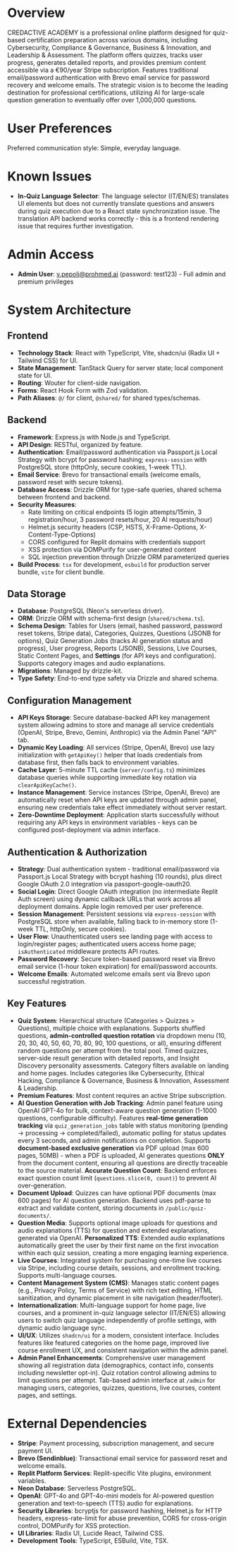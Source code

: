 # Overview

CREDACTIVE ACADEMY is a professional online platform designed for quiz-based certification preparation across various domains, including Cybersecurity, Compliance & Governance, Business & Innovation, and Leadership & Assessment. The platform offers quizzes, tracks user progress, generates detailed reports, and provides premium content accessible via a €90/year Stripe subscription. Features traditional email/password authentication with Brevo email service for password recovery and welcome emails. The strategic vision is to become the leading destination for professional certifications, utilizing AI for large-scale question generation to eventually offer over 1,000,000 questions.

# User Preferences

Preferred communication style: Simple, everyday language.

# Known Issues

-   **In-Quiz Language Selector**: The language selector (IT/EN/ES) translates UI elements but does not currently translate questions and answers during quiz execution due to a React state synchronization issue. The translation API backend works correctly - this is a frontend rendering issue that requires further investigation.

# Admin Access

-   **Admin User**: v.pepoli@prohmed.ai (password: test123) - Full admin and premium privileges

# System Architecture

## Frontend

-   **Technology Stack**: React with TypeScript, Vite, shadcn/ui (Radix UI + Tailwind CSS) for UI.
-   **State Management**: TanStack Query for server state; local component state for UI.
-   **Routing**: Wouter for client-side navigation.
-   **Forms**: React Hook Form with Zod validation.
-   **Path Aliases**: `@/` for client, `@shared/` for shared types/schemas.

## Backend

-   **Framework**: Express.js with Node.js and TypeScript.
-   **API Design**: RESTful, organized by feature.
-   **Authentication**: Email/password authentication via Passport.js Local Strategy with bcrypt for password hashing; `express-session` with PostgreSQL store (httpOnly, secure cookies, 1-week TTL).
-   **Email Service**: Brevo for transactional emails (welcome emails, password reset with secure tokens).
-   **Database Access**: Drizzle ORM for type-safe queries, shared schema between frontend and backend.
-   **Security Measures**: 
    -   Rate limiting on critical endpoints (5 login attempts/15min, 3 registration/hour, 3 password resets/hour, 20 AI requests/hour)
    -   Helmet.js security headers (CSP, HSTS, X-Frame-Options, X-Content-Type-Options)
    -   CORS configured for Replit domains with credentials support
    -   XSS protection via DOMPurify for user-generated content
    -   SQL injection prevention through Drizzle ORM parameterized queries
-   **Build Process**: `tsx` for development, `esbuild` for production server bundle, `vite` for client bundle.

## Data Storage

-   **Database**: PostgreSQL (Neon's serverless driver).
-   **ORM**: Drizzle ORM with schema-first design (`shared/schema.ts`).
-   **Schema Design**: Tables for Users (email, hashed password, password reset tokens, Stripe data), Categories, Quizzes, Questions (JSONB for options), Quiz Generation Jobs (tracks AI generation status and progress), User progress, Reports (JSONB), Sessions, Live Courses, Static Content Pages, and **Settings** (for API keys and configuration). Supports category images and audio explanations.
-   **Migrations**: Managed by drizzle-kit.
-   **Type Safety**: End-to-end type safety via Drizzle and shared schema.

## Configuration Management

-   **API Keys Storage**: Secure database-backed API key management system allowing admins to store and manage all service credentials (OpenAI, Stripe, Brevo, Gemini, Anthropic) via the Admin Panel "API" tab.
-   **Dynamic Key Loading**: All services (Stripe, OpenAI, Brevo) use lazy initialization with `getApiKey()` helper that loads credentials from database first, then falls back to environment variables.
-   **Cache Layer**: 5-minute TTL cache (`server/config.ts`) minimizes database queries while supporting immediate key rotation via `clearApiKeyCache()`.
-   **Instance Management**: Service instances (Stripe, OpenAI, Brevo) are automatically reset when API keys are updated through admin panel, ensuring new credentials take effect immediately without server restart.
-   **Zero-Downtime Deployment**: Application starts successfully without requiring any API keys in environment variables - keys can be configured post-deployment via admin interface.

## Authentication & Authorization

-   **Strategy**: Dual authentication system - traditional email/password via Passport.js Local Strategy with bcrypt hashing (10 rounds), plus direct Google OAuth 2.0 integration via passport-google-oauth20.
-   **Social Login**: Direct Google OAuth integration (no intermediate Replit Auth screen) using dynamic callback URLs that work across all deployment domains. Apple login removed per user preference.
-   **Session Management**: Persistent sessions via `express-session` with PostgreSQL store when available, falling back to in-memory store (1-week TTL, httpOnly, secure cookies).
-   **User Flow**: Unauthenticated users see landing page with access to login/register pages; authenticated users access home page; `isAuthenticated` middleware protects API routes.
-   **Password Recovery**: Secure token-based password reset via Brevo email service (1-hour token expiration) for email/password accounts.
-   **Welcome Emails**: Automated welcome emails sent via Brevo upon successful registration.

## Key Features

-   **Quiz System**: Hierarchical structure (Categories > Quizzes > Questions), multiple choice with explanations. Supports shuffled questions, **admin-controlled question rotation** via dropdown menu (10, 20, 30, 40, 50, 60, 70, 80, 90, 100 questions, or all), ensuring different random questions per attempt from the total pool. Timed quizzes, server-side result generation with detailed reports, and Insight Discovery personality assessments. Category filters available on landing and home pages. Includes categories like Cybersecurity, Ethical Hacking, Compliance & Governance, Business & Innovation, Assessment & Leadership.
-   **Premium Features**: Most content requires an active Stripe subscription.
-   **AI Question Generation with Job Tracking**: Admin panel feature using OpenAI GPT-4o for bulk, context-aware question generation (1-1000 questions, configurable difficulty). Features **real-time generation tracking** via `quiz_generation_jobs` table with status monitoring (pending → processing → completed/failed), automatic polling for status updates every 3 seconds, and admin notifications on completion. Supports **document-based exclusive generation** via PDF upload (max 600 pages, 50MB) - when a PDF is uploaded, AI generates questions **ONLY** from the document content, ensuring all questions are directly traceable to the source material. **Accurate Question Count**: Backend enforces exact question count limit (`questions.slice(0, count)`) to prevent AI over-generation.
-   **Document Upload**: Quizzes can have optional PDF documents (max 600 pages) for AI question generation. Backend uses pdf-parse to extract and validate content, storing documents in `/public/quiz-documents/`.
-   **Question Media**: Supports optional image uploads for questions and audio explanations (TTS) for question and extended explanations, generated via OpenAI. **Personalized TTS**: Extended audio explanations automatically greet the user by their first name on the first invocation within each quiz session, creating a more engaging learning experience.
-   **Live Courses**: Integrated system for purchasing one-time live courses via Stripe, including course details, sessions, and enrollment tracking. Supports multi-language courses.
-   **Content Management System (CMS)**: Manages static content pages (e.g., Privacy Policy, Terms of Service) with rich text editing, HTML sanitization, and dynamic placement in site navigation (header/footer).
-   **Internationalization**: Multi-language support for home page, live courses, and a prominent in-quiz language selector (IT/EN/ES) allowing users to switch quiz language independently of profile settings, with dynamic audio language sync.
-   **UI/UX**: Utilizes `shadcn/ui` for a modern, consistent interface. Includes features like featured categories on the home page, improved live course enrollment UX, and consistent navigation within the admin panel.
-   **Admin Panel Enhancements**: Comprehensive user management showing all registration data (demographics, contact info, consents including newsletter opt-in). Quiz rotation control allowing admins to limit questions per attempt. Tab-based admin interface at `/admin` for managing users, categories, quizzes, questions, live courses, content pages, and settings.

# External Dependencies

-   **Stripe**: Payment processing, subscription management, and secure payment UI.
-   **Brevo (Sendinblue)**: Transactional email service for password reset and welcome emails.
-   **Replit Platform Services**: Replit-specific Vite plugins, environment variables.
-   **Neon Database**: Serverless PostgreSQL.
-   **OpenAI**: GPT-4o and GPT-4o-mini models for AI-powered question generation and text-to-speech (TTS) audio for explanations.
-   **Security Libraries**: bcryptjs for password hashing, Helmet.js for HTTP headers, express-rate-limit for abuse prevention, CORS for cross-origin control, DOMPurify for XSS protection.
-   **UI Libraries**: Radix UI, Lucide React, Tailwind CSS.
-   **Development Tools**: TypeScript, ESBuild, Vite, TSX.